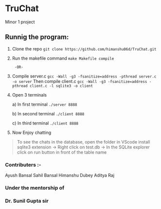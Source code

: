 # TruChat
Minor 1 project

## Runnig the program:
1. Clone the repo  ``` git clone https://github.com/himanshu06d/TruChat.git ```
2. Run the makefile command  ``` make Makefile compile ``` 

        -OR-
2.  Compile server.c  ``` gcc -Wall -g3 -fsanitize=address -pthread server.c -o server ```
    Then compile client.c ```gcc -Wall -g3 -fsanitize=address -pthread client.c -l sqlite3 -o client```

3. Open 3 terminals

    a) In first terminal ``` ./server 8888 ```

    b) In second terminal ``` ./client 8888 ```

    c) In third terminal ``` ./client 8888 ```


4. Now Enjoy chatting

> To see the chats in the database, open the folder in VScode install sqlite3 extension -> Right click on test.db 
> -> In the SQLite explorer click on run button in front of the table name


### Contributers :- 
Ayush Bansal
Sahil Bansal
Himanshu Dubey
Aditya Raj
### Under the mentorship of 
### Dr. Sunil Gupta sir

